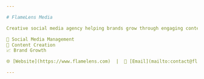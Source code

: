 ```yaml
---

# FlameLens Media

Creative social media agency helping brands grow through engaging content, smart strategy, and a personal touch.

📱 Social Media Management
🎨 Content Creation
📈 Brand Growth

🌐 [Website](https://www.flamelens.com)  |  📧 [Email](mailto:contact@flamelens.com) 

---
```

